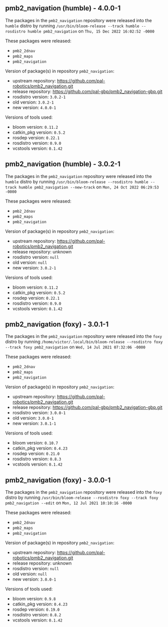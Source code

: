 ## pmb2_navigation (humble) - 4.0.0-1

The packages in the `pmb2_navigation` repository were released into the `humble` distro by running `/usr/bin/bloom-release --track humble --rosdistro humble pmb2_navigation` on `Thu, 15 Dec 2022 16:02:52 -0000`

These packages were released:
- `pmb2_2dnav`
- `pmb2_maps`
- `pmb2_navigation`

Version of package(s) in repository `pmb2_navigation`:

- upstream repository: https://github.com/pal-robotics/pmb2_navigation.git
- release repository: https://github.com/pal-gbp/pmb2_navigation-gbp.git
- rosdistro version: `3.0.2-1`
- old version: `3.0.2-1`
- new version: `4.0.0-1`

Versions of tools used:

- bloom version: `0.11.2`
- catkin_pkg version: `0.5.2`
- rosdep version: `0.22.1`
- rosdistro version: `0.9.0`
- vcstools version: `0.1.42`


## pmb2_navigation (humble) - 3.0.2-1

The packages in the `pmb2_navigation` repository were released into the `humble` distro by running `/usr/bin/bloom-release --rosdistro humble --track humble pmb2_navigation --new-track` on `Mon, 24 Oct 2022 06:29:53 -0000`

These packages were released:
- `pmb2_2dnav`
- `pmb2_maps`
- `pmb2_navigation`

Version of package(s) in repository `pmb2_navigation`:

- upstream repository: https://github.com/pal-robotics/pmb2_navigation.git
- release repository: unknown
- rosdistro version: `null`
- old version: `null`
- new version: `3.0.2-1`

Versions of tools used:

- bloom version: `0.11.2`
- catkin_pkg version: `0.5.2`
- rosdep version: `0.22.1`
- rosdistro version: `0.9.0`
- vcstools version: `0.1.42`


## pmb2_navigation (foxy) - 3.0.1-1

The packages in the `pmb2_navigation` repository were released into the `foxy` distro by running `/home/victor/.local/bin/bloom-release --rosdistro foxy --track foxy pmb2_navigation` on `Wed, 14 Jul 2021 07:32:06 -0000`

These packages were released:
- `pmb2_2dnav`
- `pmb2_maps`
- `pmb2_navigation`

Version of package(s) in repository `pmb2_navigation`:

- upstream repository: https://github.com/pal-robotics/pmb2_navigation.git
- release repository: https://github.com/pal-gbp/pmb2_navigation-gbp.git
- rosdistro version: `3.0.0-1`
- old version: `3.0.0-1`
- new version: `3.0.1-1`

Versions of tools used:

- bloom version: `0.10.7`
- catkin_pkg version: `0.4.23`
- rosdep version: `0.21.0`
- rosdistro version: `0.8.3`
- vcstools version: `0.1.42`


## pmb2_navigation (foxy) - 3.0.0-1

The packages in the `pmb2_navigation` repository were released into the `foxy` distro by running `/usr/bin/bloom-release --rosdistro foxy --track foxy pmb2_navigation --edit` on `Mon, 12 Jul 2021 10:10:16 -0000`

These packages were released:
- `pmb2_2dnav`
- `pmb2_maps`
- `pmb2_navigation`

Version of package(s) in repository `pmb2_navigation`:

- upstream repository: https://github.com/pal-robotics/pmb2_navigation.git
- release repository: unknown
- rosdistro version: `null`
- old version: `null`
- new version: `3.0.0-1`

Versions of tools used:

- bloom version: `0.9.8`
- catkin_pkg version: `0.4.23`
- rosdep version: `0.19.0`
- rosdistro version: `0.8.2`
- vcstools version: `0.1.42`


